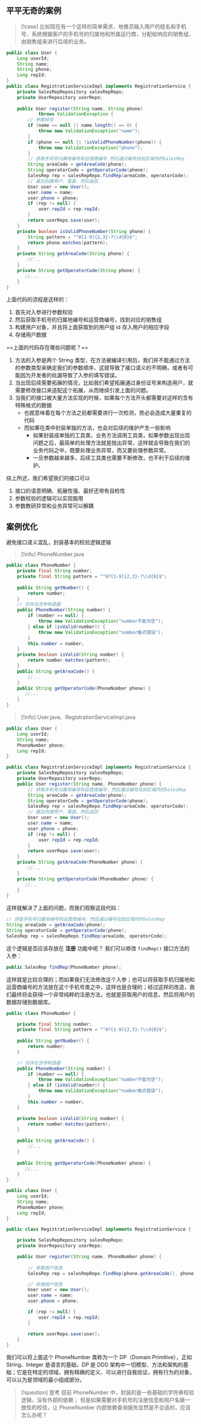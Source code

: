 ## 平平无奇的案例
>[!case] 比如现在有一个这样的简单需求，地推员输入用户的姓名和手机号，系统根据客户的手机号的归属地和所属运行商，分配给响应的销售组，由销售组来进行后续的业务。

```Java
public class User {
    Long userId;
    String name;
    String phone;
    Long repId;
}
public class RegistrationServiceImpl implements RegistrationService {
    private SalesRepRepository salesRepRepo;
    private UserRepository userRepo;
    
    public User register(String name, String phone)
            throws ValidationException {
        // 参数校验
        if (name == null || name.length() == 0) {
            throw new ValidationException("name");
        }
        if (phone == null || !isValidPhoneNumber(phone)) {
            throw new ValidationException("phone");
        }
        // 获取手机号归属地编号和运营商编号 然后通过编号找到区域内的SalesRep
        String areaCode = getAreaCode(phone);
        String operatorCode = getOperatorCode(phone);
        SalesRep rep = salesRepRepo.findRep(areaCode, operatorCode);
        // 最后创建用户，落盘，然后返回
        User user = new User();
        user.name = name;
        user.phone = phone;
        if (rep != null) {
            user.repId = rep.repId;
        }
        return userRepo.save(user);
    }
    private boolean isValidPhoneNumber(String phone) {
        String pattern = "^0[1-9]{2,3}-?\\d{8}$";
        return phone.matches(pattern);
    }
    private String getAreaCode(String phone) {
        //...
    }
    private String getOperatorCode(String phone) {
       //...
    }
}
```
上面代码的流程是这样的：
1. 首先对入参进行参数校验
2. 然后获取手机号的归属地编号和运营商编号，找到对应的销售组
3. 构建用户对象，并且将上面获取到的用户组 id 存入用户的相应字段
4. 存储用户数据

==上面的代码存在哪些问题呢？==
1. 方法的入参是两个 String 类型，在方法被编译引用后，我们并不能通过方法的参数类型来确定我们的参数顺序，这就导致了接口语义的不明确，或者有可能因为开发者的纰漏导致了入参的填写错误。
2. 当出现后续需要拓展的情况，比如我们希望拓展通过身份证号来构造用户，就需要修改接口来适配这个拓展，从而继续引发上面的问题。
3. 当我们的接口被大量方法实现的时候，如果每个方法开头都需要对这样的含有特殊格式的数据
	- 也就意味着在每个方法之前都需要进行一次检测，势必会造成大量重复的代码
	- 而如果在类中封装单独的方法，也会对后续的维护产生一些影响
		- 如果封装成单独的工具类，业务方法调用工具类，如果参数出现出现问题之后，最简单的处理方法就是抛出异常，这样就会导致在我们的业务代码之中，既要处理业务异常，而又要处理参数异常。
		- 一旦参数越来越多，后续工具类也需要不断修改，也不利于后续的维护。

综上所述，我们希望我们的接口可以
1. 接口的语意明确、拓展性强、最好还带有自检性
2. 参数校验的逻辑可以实现服用
3. 参数教研异常和业务异常可以解耦
## 案例优化 
避免接口语义混乱，封装基本的校验逻辑逻辑
>[!info] PhoneNumber.java
```Java
public class PhoneNumber {
    private final String number;
    private final String pattern = "^0?[1-9]{2,3}-?\\d{8}$";
    
    public String getNumber() {
        return number;
    }
    // 仅存在含参构造器
    public PhoneNumber(String number) {
        if (number == null) {
            throw new ValidationException("number不能为空");
        } else if (isValid(number)) {
            throw new ValidationException("number格式错误");
        }
        this.number = number;
    }
    private boolean isValid(String number) {
        return number.matches(pattern);
    }
    public String getAreaCode() {
        //...
    }
    public String getOperatorCode(PhoneNumber phone) {
       //...
    }
}
```

>[!info] User.java、RegistrationServiceImpl.java
```Java
public class User {
    Long userId;
    String name;
    PhoneNumber phone;
    Long repId;
}

public class RegistrationServiceImpl implements RegistrationService {
    private SalesRepRepository salesRepRepo;
    private UserRepository userRepo;
    public User register(String name, PhoneNumber phone) {
        // 获取手机号归属地编号和运营商编号，然后通过编号找到区域内的SalesRep
        String areaCode = getAreaCode(phone);
        String operatorCode = getOperatorCode(phone);
        SalesRep rep = salesRepRepo.findRep(areaCode, operatorCode);
        // 最后创建用户，落盘，然后返回
        User user = new User();
        user.name = name;
        user.phone = phone;
        if (rep != null) {
            user.repId = rep.repId;
        }
        return userRepo.save(user);
    }
    private String getAreaCode(PhoneNumber phone) {
        //...
    }
    private String getOperatorCode(PhoneNumber phone) {
       //...
    }
}
```
这样就解决了上面的问题，而我们观察这段代码：
```java
// 获取手机号归属地编号和运营商编号，然后通过编号找到区域内的SalesRep
String areaCode = getAreaCode(phone);
String operatorCode = getOperatorCode(phone);
SalesRep rep = salesRepRepo.findRep(areaCode, operatorCode);
```
这个逻辑是否应该存放在 **注册** 功能中呢？
我们可以修改 `findRep()` 接口方法的入参：
```java
public SalesRep findRep(PhoneNumber phone);
```
这样就是比较合理的；而如果我们无法修改这个入参；也可以将获取手机归属地和运营商编号的方法放在这个手机号类之中，这样也是合理的；经过这样的改造，我们最终将会获得一个非常纯粹的注册方法，也就是获取用户的信息，然后将用户的数据存储到数据库。
```Java
public class PhoneNumber {

    private final String number;
    private final String pattern = "^0?[1-9]{2,3}-?\\d{8}$";
    
    public String getNumber() {
        return number;
    }

    // 仅存在含参构造器
    public PhoneNumber(String number) {
        if (number == null) {
            throw new ValidationException("number不能为空");
        } else if (isValid(number)) {
            throw new ValidationException("number格式错误");
        }
        this.number = number;
    }

    private boolean isValid(String number) {
        return number.matches(pattern);
    }
    
    public String getAreaCode() {
        //...
    }
    
    public String getOperatorCode(PhoneNumber phone) {
       //...
    }
}
```

```Java
public class User {
    Long userId;
    String name;
    PhoneNumber phone;
    Long repId;
}

public class RegistrationServiceImpl implements RegistrationService {

    private SalesRepRepository salesRepRepo;
    private UserRepository userRepo;

    public User register(String name, PhoneNumber phone) {
    
        // 获取用户信息
        SalesRep rep = salesRepRepo.findRep(phone.getAreaCode(), phone.getOperatorCode());

        // 存储用户信息
        User user = new User();
        user.name = name;
        user.phone = phone;

        if (rep != null) {
            user.repId = rep.repId;
        }

        return userRepo.save(user);
    }
}
```

我们可以将上面这个 PhoneNumber 类称为一个 DP（Domain Primitive），正如 String、Integer 是语言的基础，DP 是 DDD 架构中一切模型、方法和架构的基础；它是在特定的领域，拥有精确的定义、可以进行自我验证，拥有行为的对象，可以认为是领域的最小组成部分。

>[!question] 思考
> 目前 PhoneNumber 中，封装的是一些基础的字符串校验逻辑，没有外部的依赖；
> 但是如果需要对手机号的注册信息和用户名做一致性的校验，让 PhoneNumber 内部依赖查询服务显然是不合适的，应该怎么办呢？

